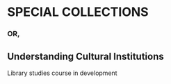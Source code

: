 # SPECIAL COLLECTIONS
### OR,
## Understanding Cultural Institutions
Library studies course in development
